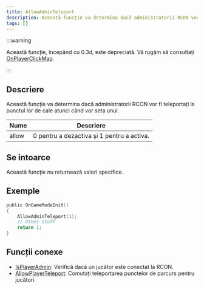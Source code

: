 ```yaml
---
title: AllowAdminTeleport
description: Această funcție va determina dacă administratorii RCON vor fi teleportați la punctul lor de cale atunci când vor seta unul.
tags: []
---
```


:::warning

Această funcție, începând cu 0.3d, este depreciată. Vă rugăm să consultați [OnPlayerClickMap](../callbacks/OnPlayerClickMap.md).

:::

## Descriere

Această funcție va determina dacă administratorii RCON vor fi teleportați la punctul lor de cale atunci când vor seta unul.

| Nume  | Descriere                                  |
| ----- | ------------------------------------------ |
| allow | 0 pentru a dezactiva și 1 pentru a activa. |

## Se intoarce

Această funcție nu returnează valori specifice.

## Exemple

```c
public OnGameModeInit()
{
    AllowAdminTeleport(1);
    // Other stuff
    return 1;
}
```

## Funcții conexe

- [IsPlayerAdmin](IsPlayerAdmin.md): Verifică dacă un jucător este conectat la RCON.
- [AllowPlayerTeleport](AllowPlayerTeleport.md): Comutați teleportarea punctelor de parcurs pentru jucători.
